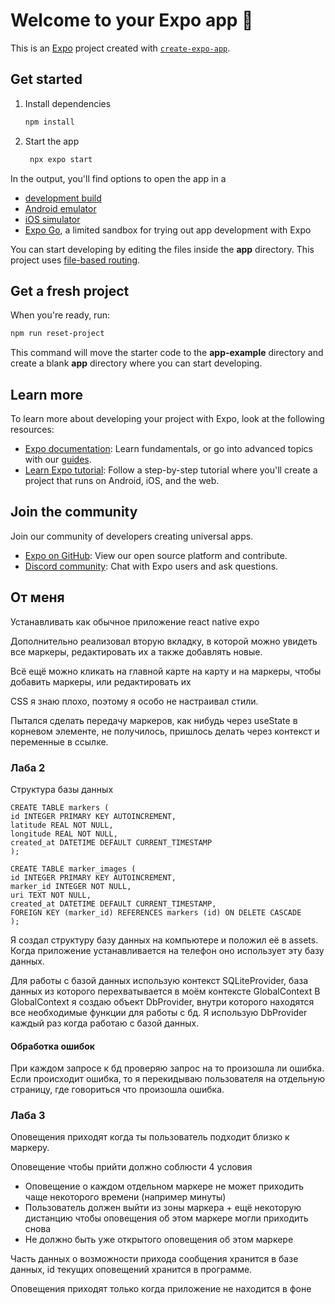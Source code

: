 # Welcome to your Expo app 👋

This is an [Expo](https://expo.dev) project created with [`create-expo-app`](https://www.npmjs.com/package/create-expo-app).

## Get started

1. Install dependencies

   ```bash
   npm install
   ```

2. Start the app

   ```bash
    npx expo start
   ```

In the output, you'll find options to open the app in a

- [development build](https://docs.expo.dev/develop/development-builds/introduction/)
- [Android emulator](https://docs.expo.dev/workflow/android-studio-emulator/)
- [iOS simulator](https://docs.expo.dev/workflow/ios-simulator/)
- [Expo Go](https://expo.dev/go), a limited sandbox for trying out app development with Expo

You can start developing by editing the files inside the **app** directory. This project uses [file-based routing](https://docs.expo.dev/router/introduction).

## Get a fresh project

When you're ready, run:

```bash
npm run reset-project
```

This command will move the starter code to the **app-example** directory and create a blank **app** directory where you can start developing.

## Learn more

To learn more about developing your project with Expo, look at the following resources:

- [Expo documentation](https://docs.expo.dev/): Learn fundamentals, or go into advanced topics with our [guides](https://docs.expo.dev/guides).
- [Learn Expo tutorial](https://docs.expo.dev/tutorial/introduction/): Follow a step-by-step tutorial where you'll create a project that runs on Android, iOS, and the web.

## Join the community

Join our community of developers creating universal apps.

- [Expo on GitHub](https://github.com/expo/expo): View our open source platform and contribute.
- [Discord community](https://chat.expo.dev): Chat with Expo users and ask questions.



## От меня

Устанавливать как обычное приложение react native expo

Дополнительно реализовал вторую вкладку, в которой можно увидеть все маркеры, редактировать их а также добавлять новые.

Всё ещё можно кликать на главной карте на карту и на маркеры, чтобы добавить маркеры, или редактировать их

CSS я знаю плохо, поэтому я особо не настраивал стили.

Пытался сделать передачу маркеров, как нибудь через useState в корневом элементе, 
не получилось, пришлось делать через контекст и переменные в ссылке.


### Лаба 2

Структура базы данных
```
CREATE TABLE markers (
id INTEGER PRIMARY KEY AUTOINCREMENT,
latitude REAL NOT NULL,
longitude REAL NOT NULL,
created_at DATETIME DEFAULT CURRENT_TIMESTAMP
);

CREATE TABLE marker_images (
id INTEGER PRIMARY KEY AUTOINCREMENT,
marker_id INTEGER NOT NULL,
uri TEXT NOT NULL,
created_at DATETIME DEFAULT CURRENT_TIMESTAMP,
FOREIGN KEY (marker_id) REFERENCES markers (id) ON DELETE CASCADE
);
```

Я создал структуру базу данных на компьютере и положил её в assets.
Когда приложение устанавливается на телефон оно использует эту базу данных.

Для работы с базой данных использую контекст SQLiteProvider, база данных из которого перехватывается в моём контексте GlobalContext
В GlobalContext я создаю объект DbProvider, внутри которого находятся все необходимые функции для работы с бд.
Я использую DbProvider каждый раз когда работаю с базой данных.


#### Обработка ошибок

При каждом запросе к бд проверяю запрос на то произошла ли ошибка.
Если происходит ошибка, то я перекидываю пользователя на отдельную страницу, где говориться что произошла ошибка.


### Лаба 3

Оповещения приходят когда ты пользователь подходит близко к маркеру.

Оповещение чтобы прийти должно соблюсти 4 условия
- Оповещение о каждом отдельном маркере не может приходить чаще некоторого времени (например минуты)
- Пользователь должен выйти из зоны маркера + ещё некоторую дистанцию чтобы оповещения об этом маркере могли приходить снова
- Не должно быть уже открытого оповещения об этом маркере

Часть данных о возможности прихода сообщения хранится в базе данных, id текущих оповещений хранится в программе.

Оповещения приходят только когда приложение не находится в фоне 

